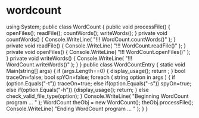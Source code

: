 wordcount
=========
using System;
public class WordCount
{
public void processFile()
{
openFiles();
readFile();
countWords();
writeWords();
}
private void countWords()
{
Console.WriteLine( "!!! WordCount.countWords()" );
}
private void readFile()
{
Console.WriteLine( "!!! WordCount.readFile()" );
}
private void openFiles()
{
Console.WriteLine( "!!! WordCount.openFiles()" );
}
private void writeWords()
{
Console.WriteLine( "!!! WordCount.writeWords()" );
}
}
 public class WordCountEntry
{
   static void Main(string[] args)
  { 
    if (args.Length==0)
   {
    display_usage();
    return ; 
    }
bool traceOn=false;
bool spYOn=false;
foreach ( string option in args )
{
  if (option.Equals("-t"))
      traceOn=true;
else
if(option.Equals("-s"))
spyOn=true;
else
if(option.Equals("-h"))
{display_usage();
 return;
}
else
check_valid_file_type(option);
}
Console.WriteLine( "Beginning WordCount program ... " );
WordCount theObj = new WordCount();
theObj.processFile();
Console.WriteLine( "Ending WordCount program ... " );
}
}
